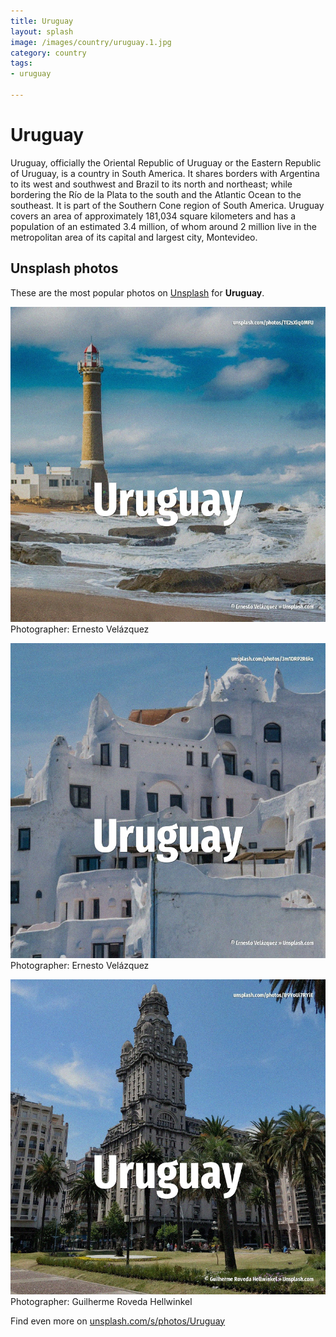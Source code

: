 ```yaml
---
title: Uruguay
layout: splash
image: /images/country/uruguay.1.jpg
category: country
tags:
- uruguay

---
```

# Uruguay

Uruguay, officially the Oriental Republic of Uruguay or the Eastern Republic of Uruguay, is a  country in South America. It shares borders with Argentina to its west and southwest and Brazil to its north and northeast;  while bordering the Río de la Plata to the south and the Atlantic Ocean to the southeast. It is part of the Southern Cone region of South America. Uruguay covers an area of approximately 181,034 square kilometers  and has a population of an  estimated 3.4 million, of whom around 2 million live in the metropolitan area of its capital and  largest city, Montevideo.  

 
## Unsplash photos
These are the most popular photos on [Unsplash](https://unsplash.com) for **Uruguay**.
 
![Uruguay](/images/country/uruguay.1.jpg)
Photographer:  Ernesto Velázquez
 
![Uruguay](/images/country/uruguay.2.jpg)
Photographer:  Ernesto Velázquez
 
![Uruguay](/images/country/uruguay.3.jpg)
Photographer:  Guilherme Roveda Hellwinkel
 
Find even more on [unsplash.com/s/photos/Uruguay](https://unsplash.com/s/photos/Uruguay)
 
